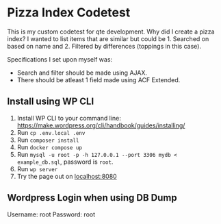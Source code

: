 # Pizza Index Codetest
This is my custom codetest for qte development. Why did I create a pizza index? I wanted to list items that are similar but could be 1. Searched on based on name and 2. Filtered by differences (toppings in this case).

Specifications I set upon myself was:
* Search and filter should be made using AJAX.
* There should be atleast 1 field made using ACF Extended.

## Install using WP CLI
1. Install WP CLI to your command line: https://make.wordpress.org/cli/handbook/guides/installing/
2. Run `cp .env.local .env`
3. Run `composer install`
4. Run `docker compose up`
5. Run `mysql -u root -p -h 127.0.0.1 --port 3306 mydb < example_db.sql`, password is `root`.
6. Run `wp server`
7. Try the page out on [localhost:8080](http://localhost:8080/)

## Wordpress Login when using DB Dump
Username: root
Password: root

